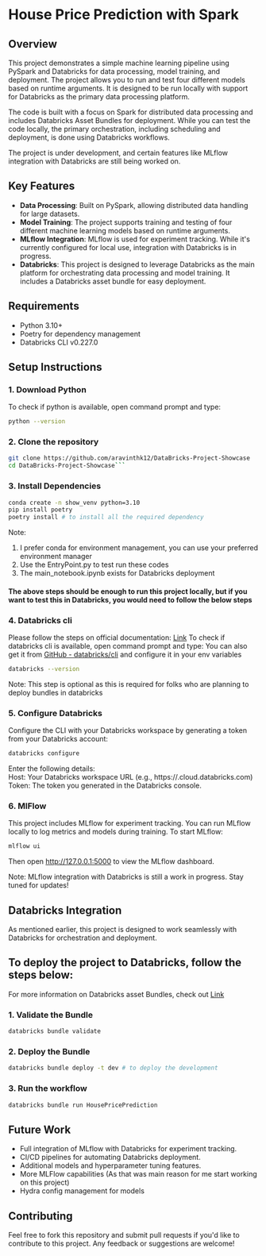 # House Price Prediction with Spark

## Overview
This project demonstrates a simple machine learning pipeline using PySpark and Databricks for data processing, model training, and deployment. The project allows you to run and test four different models based on runtime arguments. It is designed to be run locally with support for Databricks as the primary data processing platform.

The code is built with a focus on Spark for distributed data processing and includes Databricks Asset Bundles for deployment. While you can test the code locally, the primary orchestration, including scheduling and deployment, is done using Databricks workflows.

The project is under development, and certain features like MLflow integration with Databricks are still being worked on.


## Key Features
- **Data Processing**: Built on PySpark, allowing distributed data handling for large datasets.
- **Model Training**: The project supports training and testing of four different machine learning models based on runtime arguments.
- **MLflow Integration**: MLflow is used for experiment tracking. While it's currently configured for local use, integration with Databricks is in progress.
- **Databricks**: This project is designed to leverage Databricks as the main platform for orchestrating data processing and model training. It includes a Databricks asset bundle for easy deployment.

## Requirements
- Python 3.10+
- Poetry for dependency management
- Databricks CLI v0.227.0
## Setup Instructions

### 1. Download Python
To check if python is available, open command prompt and type:
```bash
python --version
```

### 2. Clone the repository
```bash
git clone https://github.com/aravinthk12/DataBricks-Project-Showcase
cd DataBricks-Project-Showcase```
```
### 3. Install Dependencies
```bash
conda create -n show_venv python=3.10
pip install poetry
poetry install # to install all the required dependency
```
Note: 
1. I prefer conda for environment management, you can use your preferred environment manager
2. Use the EntryPoint.py to test run these codes
3. The main_notebook.ipynb exists for Databricks deployment

#### The above steps should be enough to run this project locally, but if you want to test this in Databricks, you would need to follow the below steps

### 4. Databricks cli
Please follow the steps on official documentation: [Link](https://docs.databricks.com/en/dev-tools/cli/install.html)
To check if databricks cli is available, open command prompt and type:
You can also get it from [GitHub - databricks/cli](https://github.com/databricks/cli/releases/tag/v0.227.0)
and configure it in your env variables
```bash
databricks --version 
```
Note: This step is optional as this is required for folks who are planning to deploy bundles in databricks

### 5. Configure Databricks
Configure the CLI with your Databricks workspace by generating a token from your Databricks account:
```bash
databricks configure 
```
Enter the following details:\
Host: Your Databricks workspace URL (e.g., https://<databricks-instance>.cloud.databricks.com) \
Token: The token you generated in the Databricks console.

### 6. MlFlow
This project includes MLflow for experiment tracking. You can run MLflow locally to log metrics and models during training.
To start MLflow:
```bash
mlflow ui
```
Then open http://127.0.0.1:5000 to view the MLflow dashboard.

Note: MLflow integration with Databricks is still a work in progress. Stay tuned for updates!

## Databricks Integration
As mentioned earlier, this project is designed to work seamlessly with Databricks for orchestration and deployment. 

## To deploy the project to Databricks, follow the steps below:
For more information on Databricks asset Bundles, check out [Link](https://learn.microsoft.com/en-us/azure/databricks/dev-tools/bundles/)

### 1. Validate the Bundle
```bash
databricks bundle validate
```
### 2. Deploy the Bundle
```bash
databricks bundle deploy -t dev # to deploy the development
```

### 3. Run the workflow
```bash
databricks bundle run HousePricePrediction
```

## Future Work

- Full integration of MLflow with Databricks for experiment tracking.
- CI/CD pipelines for automating Databricks deployment.
- Additional models and hyperparameter tuning features.
- More MLFlow capabilities (As that was main reason for me start working on this project)
- Hydra config management for models

## Contributing
Feel free to fork this repository and submit pull requests if you'd like to contribute to this project. Any feedback or suggestions are welcome!

